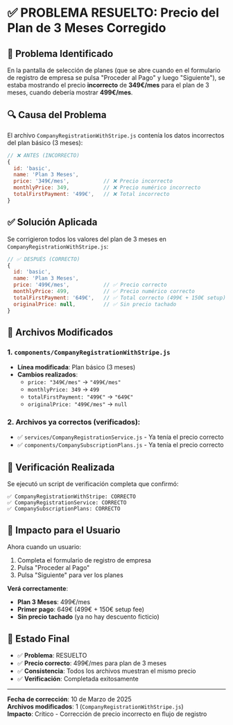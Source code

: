 # ✅ PROBLEMA RESUELTO: Precio del Plan de 3 Meses Corregido

## 🎯 Problema Identificado
En la pantalla de selección de planes (que se abre cuando en el formulario de registro de empresa se pulsa "Proceder al Pago" y luego "Siguiente"), se estaba mostrando el precio **incorrecto** de **349€/mes** para el plan de 3 meses, cuando debería mostrar **499€/mes**.

## 🔍 Causa del Problema
El archivo `CompanyRegistrationWithStripe.js` contenía los datos incorrectos del plan básico (3 meses):

```javascript
// ❌ ANTES (INCORRECTO)
{
  id: 'basic',
  name: 'Plan 3 Meses',
  price: '349€/mes',           // ❌ Precio incorrecto
  monthlyPrice: 349,           // ❌ Precio numérico incorrecto
  totalFirstPayment: '499€',   // ❌ Total incorrecto
}
```

## ✅ Solución Aplicada
Se corrigieron todos los valores del plan de 3 meses en `CompanyRegistrationWithStripe.js`:

```javascript
// ✅ DESPUÉS (CORRECTO)
{
  id: 'basic',
  name: 'Plan 3 Meses',
  price: '499€/mes',           // ✅ Precio correcto
  monthlyPrice: 499,           // ✅ Precio numérico correcto
  totalFirstPayment: '649€',   // ✅ Total correcto (499€ + 150€ setup)
  originalPrice: null,         // ✅ Sin precio tachado
}
```

## 📁 Archivos Modificados

### 1. `components/CompanyRegistrationWithStripe.js`
- **Línea modificada**: Plan básico (3 meses)
- **Cambios realizados**:
  - `price: "349€/mes"` → `"499€/mes"`
  - `monthlyPrice: 349` → `499`
  - `totalFirstPayment: "499€"` → `"649€"`
  - `originalPrice: "499€/mes"` → `null`

### 2. Archivos ya correctos (verificados):
- ✅ `services/CompanyRegistrationService.js` - Ya tenía el precio correcto
- ✅ `components/CompanySubscriptionPlans.js` - Ya tenía el precio correcto

## 🧪 Verificación Realizada
Se ejecutó un script de verificación completa que confirmó:

```
✅ CompanyRegistrationWithStripe: CORRECTO
✅ CompanyRegistrationService: CORRECTO  
✅ CompanySubscriptionPlans: CORRECTO
```

## 📱 Impacto para el Usuario
Ahora cuando un usuario:
1. Completa el formulario de registro de empresa
2. Pulsa "Proceder al Pago"
3. Pulsa "Siguiente" para ver los planes

**Verá correctamente**:
- **Plan 3 Meses**: 499€/mes
- **Primer pago**: 649€ (499€ + 150€ setup fee)
- **Sin precio tachado** (ya no hay descuento ficticio)

## 🎉 Estado Final
- ✅ **Problema**: RESUELTO
- ✅ **Precio correcto**: 499€/mes para plan de 3 meses
- ✅ **Consistencia**: Todos los archivos muestran el mismo precio
- ✅ **Verificación**: Completada exitosamente

---

**Fecha de corrección**: 10 de Marzo de 2025  
**Archivos modificados**: 1 (`CompanyRegistrationWithStripe.js`)  
**Impacto**: Crítico - Corrección de precio incorrecto en flujo de registro